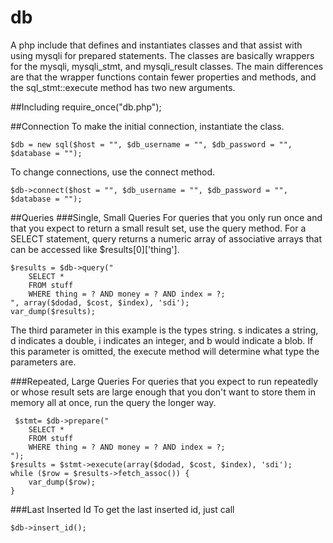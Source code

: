 # db
A php include that defines and instantiates classes and that assist with using mysqli for prepared statements. The classes are basically wrappers for the mysqli, mysqli_stmt, and mysqli_result classes. The main differences are that the wrapper functions contain fewer properties and methods, and the sql_stmt::execute method has two new arguments. 

##Including
    require_once("db.php");

##Connection
To make the initial connection, instantiate the class.

    $db = new sql($host = "", $db_username = "", $db_password = "", $database = "");
    
To change connections, use the connect method.

    $db->connect($host = "", $db_username = "", $db_password = "", $database = "");

##Queries
###Single, Small Queries
For queries that you only run once and that you expect to return a small result set, use the query method. For a SELECT statement, query returns a numeric array of associative arrays that can be accessed like $results[0]['thing'].

    $results = $db->query("
        SELECT *
        FROM stuff
        WHERE thing = ? AND money = ? AND index = ?;
    ", array($dodad, $cost, $index), 'sdi');
    var_dump($results);

The third parameter in this example is the types string. s indicates a string, d indicates a double, i indicates an integer, and b would indicate a blob. If this parameter is omitted, the execute method will determine what type the parameters are.

###Repeated, Large Queries
For queries that you expect to run repeatedly or whose result sets are large enough that you don't want to store them in memory all at once, run the query the longer way. 

     $stmt= $db->prepare("
        SELECT *
        FROM stuff
        WHERE thing = ? AND money = ? AND index = ?;
    ");
    $results = $stmt->execute(array($dodad, $cost, $index), 'sdi');
    while ($row = $results->fetch_assoc()) {
        var_dump($row);
    }

###Last Inserted Id
To get the last inserted id, just call

    $db->insert_id();
